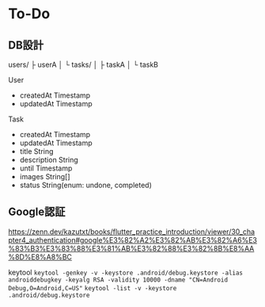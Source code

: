 # To-Do

## DB設計
users/
├ userA
│   └ tasks/
│       ├ taskA
│       └ taskB

User
- createdAt Timestamp
- updatedAt Timestamp

Task
- createdAt Timestamp
- updatedAt Timestamp
- title String
- description String
- until Timestamp
- images String[]
- status String(enum: undone, completed)

## Google認証
https://zenn.dev/kazutxt/books/flutter_practice_introduction/viewer/30_chapter4_authentication#google%E3%82%A2%E3%82%AB%E3%82%A6%E3%83%B3%E3%83%88%E3%81%AB%E3%82%88%E3%82%8B%E8%AA%8D%E8%A8%BC

keytool
`keytool -genkey -v -keystore .android/debug.keystore -alias androiddebugkey -keyalg RSA -validity 10000 -dname "CN=Android Debug,O=Android,C=US"`
`keytool -list -v -keystore .android/debug.keystore`